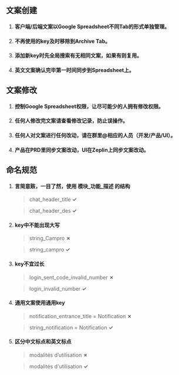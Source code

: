 ## 文案创建
1. #### 客户端/后端文案以Google Spreadsheet不同Tab的形式单独管理。
2. #### 不再使用的key及时移除到Archive Tab。
3. #### 添加新key时先全局搜索有无相同文案，如果有则复用。
4. #### 英文文案确认完毕第一时间同步到Spreadsheet上。
## 文案修改
1. #### 控制Google Spreadsheet权限，让尽可能少的人拥有修改权限。
2. #### 任何人修改完文案请查看修改记录，防止误操作。
3. #### 任何人对文案进行任何改动，请在群里@相应的人员（开发/产品/UI）。
4. #### 产品在PRD里同步文案改动，UI在Zeplin上同步文案改动。
## 命名规范
1. #### 言简意赅，一目了然，使用 **模块_功能_描述** 的结构
    >chat_header_title **✓**
    
    >chat_header_des **✓**
2. #### key中不能出现大写
    >string_Campro **✗**
    
    >string_campro **✓**
3. #### key不宜过长
    >login_sent_code_invalid_number **✗**
    
    >login_invalid_number **✓**
4. #### 通用文案使用通用key
    >notification_entrance_title = Notification **✗**
    
    >string_notification = Notification **✓**
5. #### 区分中文标点和英文标点
    >modalités d’utilisation **✗**
    
    >modalités d'utilisation **✓** 
